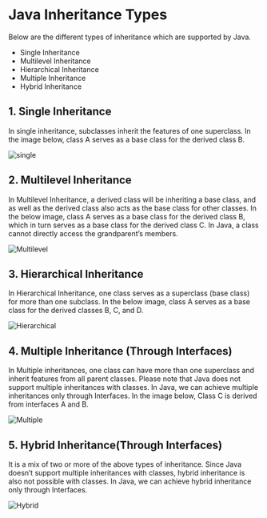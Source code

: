 
# Java Inheritance Types

Below are the different types of inheritance which are supported by Java.

- Single Inheritance
- Multilevel Inheritance
- Hierarchical Inheritance
- Multiple Inheritance
- Hybrid Inheritance

## 1. Single Inheritance
In single inheritance, subclasses inherit the features of one superclass. In the image below, class A serves as a base class for the derived class B.

![single](https://github.com/apurva313/Java/assets/102182985/e065dcb3-11b0-4405-963f-8251c10325c0)


## 2. Multilevel Inheritance
In Multilevel Inheritance, a derived class will be inheriting a base class, and as well as the derived class also acts as the base class for other classes. In the below image, class A serves as a base class for the derived class B, which in turn serves as a base class for the derived class C. In Java, a class cannot directly access the grandparent’s members.

![Multilevel](https://github.com/apurva313/Java/assets/102182985/9a83516b-ed7e-486b-8cef-a1be7186060c)


## 3. Hierarchical Inheritance
In Hierarchical Inheritance, one class serves as a superclass (base class) for more than one subclass. In the below image, class A serves as a base class for the derived classes B, C, and D.

![Hierarchical](https://github.com/apurva313/Java/assets/102182985/3b9c69d4-b57d-4d2d-928a-ec3541937ffe)


## 4. Multiple Inheritance (Through Interfaces)
In Multiple inheritances, one class can have more than one superclass and inherit features from all parent classes. Please note that Java does not support multiple inheritances with classes. In Java, we can achieve multiple inheritances only through Interfaces. In the image below, Class C is derived from interfaces A and B.

![Multiple](https://github.com/apurva313/Java/assets/102182985/c75cd7ce-9e63-4307-b449-0c5f533f9bb7)


## 5. Hybrid Inheritance(Through Interfaces)
It is a mix of two or more of the above types of inheritance. Since Java doesn’t support multiple inheritances with classes, hybrid inheritance is also not possible with classes. In Java, we can achieve hybrid inheritance only through Interfaces.

![Hybrid](https://github.com/apurva313/Java/assets/102182985/6284b039-1866-4a55-b643-1f66138a3f54)
